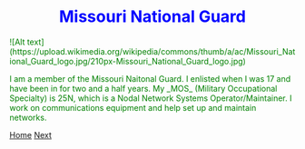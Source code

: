 <!DOCTYPE html>
<html>

<body style="color:green;text-align:left;">
  <h1 style="color:blue;text-align:center;"> Missouri National Guard </h1>
![Alt text](https://upload.wikimedia.org/wikipedia/commons/thumb/a/ac/Missouri_National_Guard_logo.jpg/210px-Missouri_National_Guard_logo.jpg)

<p> I am a member of the Missouri Naitonal Guard. I enlisted when I was 17 and have been in for two and a half years. My _MOS_ (Military Occupational Specialty) is 25N, which is a Nodal Network Systems Operator/Maintainer. I work on communications equipment and help set up and maintain networks. </p>


[Home](README.md) [Next](Hobbies.md)

</body>
</html>  
